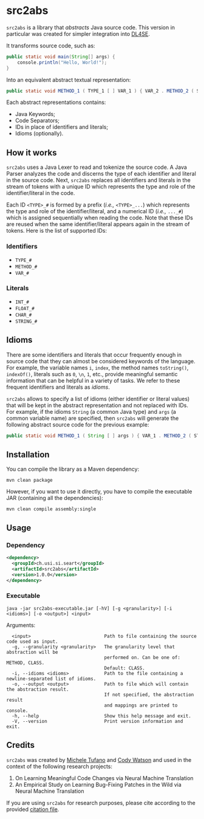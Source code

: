 # src2abs
`src2abs` is a library that *abstracts* Java source code.
This version in particular was created for simpler integration into [DL4SE](https://github.com/seart-group/DL4SE).

It transforms source code, such as:

``` java
public static void main(String[] args) {
    console.println("Hello, World!");
}
```

Into an equivalent abstract textual representation:

```java
public static void METHOD_1 ( TYPE_1 [ ] VAR_1 ) { VAR_2 . METHOD_2 ( STRING_1 ) ; }
```

Each abstract representations contains:
- Java Keywords;
- Code Separators;
- IDs in place of identifiers and literals; 
- Idioms (optionally).

## How it works
`src2abs` uses a Java Lexer to read and tokenize the source code.
A Java Parser analyzes the code and discerns the type of each identifier and literal in the source code.
Next, `src2abs` replaces all identifiers and literals in the stream of tokens with a unique ID which represents the type and role of the identifier/literal in the code.

Each ID `<TYPE>_#` is formed by a prefix (_i.e.,_ `<TYPE>_...`) which represents the type and role of the identifier/literal,
and a numerical ID (_i.e.,_ `..._#`) which is assigned sequentially when reading the code.
Note that these IDs are reused when the same identifier/literal appears again in the stream of tokens.
Here is the list of supported IDs: 

### Identifiers

- `TYPE_#`
- `METHOD_#`
- `VAR_#`

### Literals

- `INT_#`
- `FLOAT_#`
- `CHAR_#`
- `STRING_#`

## Idioms
There are some identifiers and literals that occur frequently enough in source code that they can almost be considered keywords of the language.
For example, the variable names `i`, `index`, the method names `toString()`, `indexOf()`, literals such as `0`, `\n`, `1`, etc.,
provide meaningful semantic information that can be helpful in a variety of tasks.
We refer to these frequent identifiers and literals as *idioms*.

`src2abs` allows to specify a list of idioms (either identifier or literal values) that will be kept in the abstract representation and not replaced with IDs.
For example, if the idioms `String` (a common Java type) and `args` (a common variable name) are specified, then `src2abs` will generate the following abstract source code for the previous example:

```java
public static void METHOD_1 ( String [ ] args ) { VAR_1 . METHOD_2 ( STRING_1 ) ; }
```

## Installation

You can compile the library as a Maven dependency:

```shell
mvn clean package
```

However, if you want to use it directly, you have to compile the executable JAR (containing all the dependencies):
```shell
mvn clean compile assembly:single
```

## Usage

### Dependency

```xml
<dependency>
  <groupId>ch.usi.si.seart</groupId>
  <artifactId>src2abs</artifactId>
  <version>1.0.0</version>
</dependency>
```

### Executable

```shell
java -jar src2abs-executable.jar [-hV] [-g <granularity>] [-i <idioms>] [-o <output>] <input>
```

Arguments:
```
  <input>                           Path to file containing the source code used as input.
  -g, --granularity <granularity>   The granularity level that abstraction will be
                                    performed on. Can be one of: METHOD, CLASS.
                                    Default: CLASS.
  -i, --idioms <idioms>             Path to the file containing a newline-separated list of idioms.
  -o, --output <output>             Path to file which will contain the abstraction result.
                                    If not specified, the abstraction result
                                    and mappings are printed to console.
  -h, --help                        Show this help message and exit.
  -V, --version                     Print version information and exit.
```

## Credits

`src2abs` was created by [Michele Tufano](http://www.cs.wm.edu/~mtufano/) and [Cody Watson](http://www.cs.wm.edu/~cawatson/)
and used in the context of the following research projects:

1. On Learning Meaningful Code Changes via Neural Machine Translation
2. An Empirical Study on Learning Bug-Fixing Patches in the Wild via Neural Machine Translation

If you are using `src2abs` for research purposes, please cite according to the provided [citation file](CITATION.bib).
